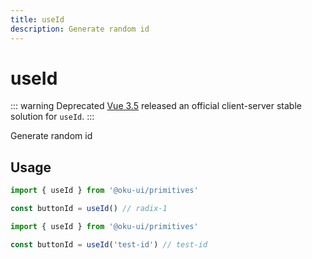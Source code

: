 ```yaml
---
title: useId
description: Generate random id
---
```


# useId

::: warning Deprecated
[Vue 3.5](https://blog.vuejs.org/posts/vue-3-5#useid) released an official client-server stable solution for `useId`.
:::

<Description>
Generate random id
</Description>

## Usage

```ts
import { useId } from '@oku-ui/primitives'

const buttonId = useId() // radix-1
```

```ts
import { useId } from '@oku-ui/primitives'

const buttonId = useId('test-id') // test-id
```
